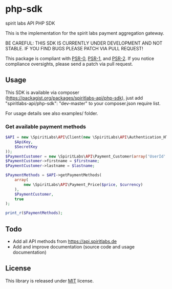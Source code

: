 php-sdk
=======

spirit labs API PHP SDK

This is the implementation for the spirit labs payment aggregation gateway.

BE CAREFUL: THIS SDK IS CURRENTLY UNDER DEVELOPMENT AND NOT STABLE. IF YOU FIND BUGS PLEASE PATCH VIA PULL REQUEST!

This package is compliant with [PSR-0](http://www.php-fig.org/psr/0/), [PSR-1](http://www.php-fig.org/psr/1/), and [PSR-2](http://www.php-fig.org/psr/2/).
If you notice compliance oversights, please send a patch via pull request.


## Usage

This SDK is available via composer (https://packagist.org/packages/spiritlabs-api/php-sdk), just add "spiritlabs-api/php-sdk": "dev-master" to your composer.json require list.

For usage details see also examples/ folder.

### Get available payment methods
```php
$API = new \SpiritLabs\API\Client(new \SpiritLabs\API\Authentication_HTTPBasicAccessAuth(
	$ApiKey,
	$SecretKey
));
$PaymentCustomer = new \SpiritLabs\API\Payment_Customer(array('UserId' => $UserId));
$PaymentCustomer->firstname = $firstname;
$PaymentCustomer->lastname = $lastname;

$PaymentMethods = $API->getPaymentMethods(
	array(
		new \SpiritLabs\API\Payment_Price($price, $currency)
	),
	$PaymentCustomer,
	true
);

print_r($PaymentMethods);
```


## Todo
* Add all API methods from https://api.spiritlabs.de
* Add and improve documentation (source code and usage documentation)

## License
This library is released under [MIT](http://www.tldrlegal.com/license/mit-license) license.